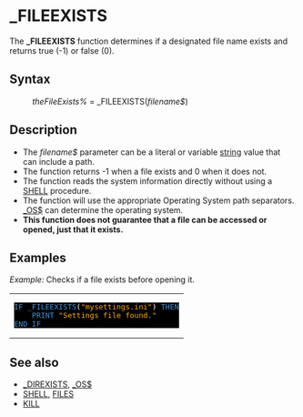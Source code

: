 <style>pre.codeide, pre.outputfixed, .outputcrt0 { background-color: #000 !important; color: #FFF !important; }</style><!DOCTYPE html>
<html class="client-nojs" dir="ltr" lang="en">
<head>
<title>_FILEEXISTS - QB64 Phoenix Edition Wiki</title>
</head>
<body class="mediawiki ltr sitedir-ltr mw-hide-empty-elt ns-0 ns-subject page-FILEEXISTS rootpage-FILEEXISTS skin-vector action-view skin-vector-legacy vector-feature-language-in-header-enabled vector-feature-language-in-main-page-header-disabled vector-feature-language-alert-in-sidebar-disabled vector-feature-sticky-header-disabled vector-feature-sticky-header-edit-disabled vector-feature-table-of-contents-disabled vector-feature-visual-enhancement-next-disabled">
<div class="mw-body" id="content" role="main">
<a id="top"></a>
<h1 class="firstHeading mw-first-heading" id="firstHeading">_FILEEXISTS</h1>
<div class="vector-body" id="bodyContent">
<div class="mw-body-content mw-content-ltr" dir="ltr" id="mw-content-text" lang="en"><div class="mw-parser-output"><p>The <b>_FILEEXISTS</b> function determines if a designated file name exists and returns true (-1) or false (0).
</p>
<h2><span class="mw-headline" id="Syntax">Syntax</span></h2>
<dl><dd><i>theFileExists%</i> = <a class="mw-selflink selflink">_FILEEXISTS</a>(<i>filename$</i>)</dd></dl>
<p>
</p>
<h2><span class="mw-headline" id="Description">Description</span></h2>
<ul><li>The <i>filename$</i> parameter can be a literal or variable <a href="STRING" title="STRING">string</a> value that can include a path.</li>
<li>The function returns -1 when a file exists and 0 when it does not.</li>
<li>The function reads the system information directly without using a <a href="SHELL" title="SHELL">SHELL</a> procedure.</li>
<li>The function will use the appropriate Operating System path separators. <a href="OS$" title="OS$">_OS$</a> can determine the operating system.</li>
<li><b>This function does not guarantee that a file can be accessed or opened, just that it exists.</b></li></ul>
<p>
</p>
<h2><span class="mw-headline" id="Examples">Examples</span></h2>
<p><i>Example:</i> Checks if a file exists before opening it.
</p>
<table cellpadding="15px" width="100%">
<tbody><tr>
<td><pre class="codeide"><a class="mw-redirect" href="IF" title="IF"><span style="color:#4593D8;">IF</span></a> <a class="mw-selflink selflink"><span style="color:#4593D8;">_FILEEXISTS</span></a>(<span style="color:#FFB100;">"mysettings.ini"</span>) <a href="THEN" title="THEN"><span style="color:#4593D8;">THEN</span></a>
    <a href="PRINT" title="PRINT"><span style="color:#4593D8;">PRINT</span></a> <span style="color:#FFB100;">"Settings file found."</span>
<a class="mw-redirect" href="END_IF" title="END IF"><span style="color:#4593D8;">END IF</span></a>
</pre>
</td></tr></tbody></table>
<p>
</p>
<h2><span class="mw-headline" id="See_also">See also</span></h2>
<ul><li><a href="DIREXISTS" title="DIREXISTS">_DIREXISTS</a>, <a href="OS$" title="OS$">_OS$</a></li>
<li><a href="SHELL" title="SHELL">SHELL</a>, <a href="FILES" title="FILES">FILES</a></li>
<li><a href="KILL" title="KILL">KILL</a></li></ul>
<p>
</p>
<!-- 
NewPP limit report
Cached time: 20240714192716
Cache expiry: 86400
Reduced expiry: false
Complications: [show‐toc]
CPU time usage: 0.019 seconds
Real time usage: 0.024 seconds
Preprocessor visited node count: 88/1000000
Post‐expand include size: 1095/2097152 bytes
Template argument size: 170/2097152 bytes
Highest expansion depth: 4/100
Expensive parser function count: 0/100
Unstrip recursion depth: 0/20
Unstrip post‐expand size: 38/5000000 bytes
-->
<!--
Transclusion expansion time report (%,ms,calls,template)
100.00%   15.587      1 -total
 11.03%    1.720      1 Template:PageSyntax
  9.95%    1.550      5 Template:Cl
  9.76%    1.522      1 Template:PageDescription
  9.75%    1.519      3 Template:Parameter
  9.43%    1.470      2 Template:Text
  8.82%    1.374      1 Template:PageSeeAlso
  8.67%    1.351      1 Template:PageNavigation
  8.58%    1.337      1 Template:PageExamples
  8.26%    1.288      1 Template:CodeStart
-->
<!-- Saved in parser cache with key qb64pnix_mw19894-mwmb_:pcache:idhash:142-0!canonical and timestamp 20240714192716 and revision id 8332.
 -->
</div>
</div>
</div>
</div>
</body>
</html>